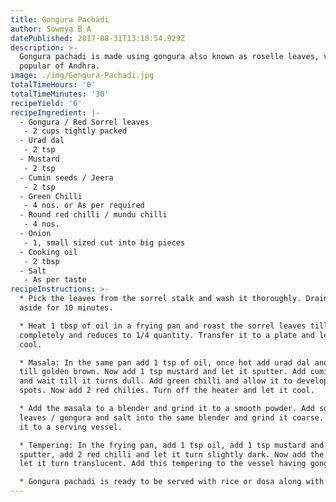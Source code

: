 ```yaml
---
title: Gongura Pachadi
author: Sowmya B A
datePublished: 2017-08-31T13:10:54.929Z
description: >-
  Gongura pachadi is made using gongura also known as roselle leaves, very
  popular of Andhra.
image: ./img/Gongura-Pachadi.jpg
totalTimeHours: '0'
totalTimeMinutes: '30'
recipeYield: '6'
recipeIngredient: |-
  - Gongura / Red Sorrel leaves
   - 2 cups tightly packed
  - Urad dal
   - 2 tsp
  - Mustard
   - 2 tsp
  - Cumin seeds / Jeera
   - 2 tsp
  - Green Chilli
   - 4 nos. or As per required
  - Round red chilli / mundu chilli
   - 4 nos.
  - Onion
   - 1, small sized cut into big pieces
  - Cooking oil
   - 2 tbsp
  - Salt
   - As per taste
recipeInstructions: >-
  * Pick the leaves from the sorrel stalk and wash it thoroughly. Drain and set
  aside for 10 minutes.

  * Heat 1 tbsp of oil in a frying pan and roast the sorrel leaves till it wilts
  completely and reduces to 1/4 quantity. Transfer it to a plate and let it
  cool.

  * Masala: In the same pan add 1 tsp of oil, once hot add urad dal and roast it
  till golden brown. Now add 1 tsp mustard and let it sputter. Add cumin seeds
  and wait till it turns dull. Add green chilli and allow it to develop light
  spots. Now add 2 red chilies. Turn off the heater and let it cool.

  * Add the masala to a blender and grind it to a smooth powder. Add sorrel
  leaves / gongura and salt into the same blender and grind it coarse. Transfer
  it to a serving vessel.

  * Tempering: In the frying pan, add 1 tsp oil, add 1 tsp mustard and let it
  sputter, add 2 red chilli and let it turn slightly dark. Now add the onion and
  let it turn translucent. Add this tempering to the vessel having gongura.

  * Gongura pachadi is ready to be served with rice or dosa along with ghee.
---
```



